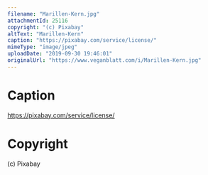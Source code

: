 ```yaml
---
filename: "Marillen-Kern.jpg"
attachmentId: 25116
copyright: "(c) Pixabay"
altText: "Marillen-Kern"
caption: "https://pixabay.com/service/license/"
mimeType: "image/jpeg"
uploadDate: "2019-09-30 19:46:01"
originalUrl: "https://www.veganblatt.com/i/Marillen-Kern.jpg"
---
```


# Caption

https://pixabay.com/service/license/

# Copyright

(c) Pixabay
